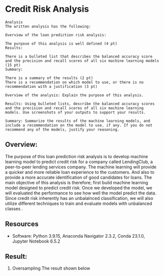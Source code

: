 # Credit Risk Analysis

````
Analysis
The written analysis has the following:

Overview of the loan prediction risk analysis:

The purpose of this analysis is well defined (4 pt)
Results:

There is a bulleted list that describes the balanced accuracy score and the precision and recall scores of all six machine learning models (15 pt)
Summary:

There is a summary of the results (2 pt)
There is a recommendation on which model to use, or there is no recommendation with a justification (3 pt)

Overview of the analysis: Explain the purpose of this analysis.

Results: Using bulleted lists, describe the balanced accuracy scores and the precision and recall scores of all six machine learning models. Use screenshots of your outputs to support your results.

Summary: Summarize the results of the machine learning models, and include a recommendation on the model to use, if any. If you do not recommend any of the models, justify your reasoning.

````

## Overview:

The purpose of this loan prediction risk analysis is to develop machine learning model to predict credit risk for a company called LendingClub, a peer-to-peer lending services company. The machine learning will provide a quicker and more reliable loan experience to the customers. And also to provide a more accurate identification of good candidates for loans. The main objective of this analysis is therefore; first build machine learning model designed to predict credit risk. Once we developed the model, we will evaluated the performance to see how well the model predict the data. Since credit risk inherently has an unbalalnced classification, we will also utilize different techniques to train and evaluate models with unbalanced classes . 

## Resources
* Software: Python 3.9.15, Anaconda Navigator 2.3.2, Conda 23.1.0, Jupyter Notebook 6.5.2

## Result:

1. Oversampling
The result shown below

